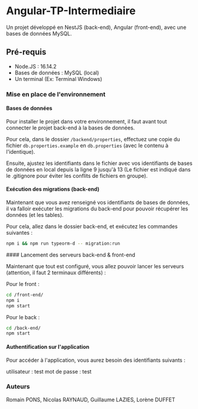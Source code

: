 # Angular-TP-Intermediaire

Un projet développé en NestJS (back-end), Angular (front-end), avec une bases de données MySQL.

## Pré-requis

- Node.JS : 16.14.2
- Bases de données : MySQL (local)
- Un terminal (Ex: Terminal Windows)

### Mise en place de l'environnement

#### Bases de données 

Pour installer le projet dans votre environnement, il faut avant tout connecter le projet back-end à la bases de données.

Pour cela, dans le dossier `/backend/properties`, effectuez une copie du fichier `db.properties.example` en `db.properties` (avec le contenu à l'identique).

Ensuite, ajustez les identifiants dans le fichier avec vos identifiants de bases de données en local depuis la ligne 9 jusqu'à 13 (Le fichier est indiqué dans le .gitignore pour éviter les conflits de fichiers en groupe).

#### Exécution des migrations (back-end)

Maintenant que vous avez renseigné vos identifiants de bases de données, il va falloir exécuter les migrations du back-end pour pouvoir récupérer les données (et les tables).

Pour cela, allez dans le dossier back-end, et exécutez les commandes suivantes :
```sh
npm i && npm run typeorm-d -- migration:run
```

#### Lancement des serveurs back-end & front-end

Maintenant que tout est configuré, vous allez pouvoir lancer les serveurs (attention, il faut 2 terminaux différents) :

Pour le front : 
```sh
cd /front-end/
npm i 
npm start
```

Pour le back :
```sh
cd /back-end/
npm start
```

#### Authentification sur l'application

Pour accéder à l'application, vous aurez besoin des identifiants suivants :

utilisateur : test
mot de passe : test

### Auteurs

Romain PONS, Nicolas RAYNAUD, Guillaume LAZIES, Lorène DUFFET